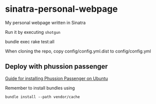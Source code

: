sinatra-personal-webpage
========================

My personal webpage written in Sinatra

Run it by executing `shotgun`

bundle exec rake test:all

When cloning the repo, copy config/config.yml.dist to config/config.yml

## Deploy with phussion passenger

[Guide for installing Phussion Passenger on Ubuntu](http://www.rabblemedia.net/installing-rvm-ruby-on-rails-and-passenger-on-ubuntu.html)


Remember to install bundles using

`bundle install --path vendor/cache`
